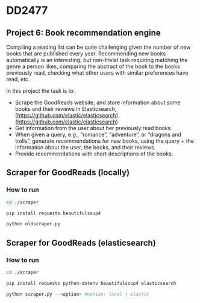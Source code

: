 # DD2477

## Project 6: Book recommendation engine 

Compiling a reading list can be quite challenging given the number of new books that are published every year. Recommending new books automatically is an interesting, but non-trivial task requiring matching the genre a person likes, comparing the abstract of the book to the books previously read, checking what other users with similar preferences have read, etc. 

In this project the task is to: 

- Scrape the GoodReads website, and store information about some books and their reviews in Elasticsearch, [https://github.com/elastic/elasticsearch](https://github.com/elastic/elasticsearch)
- Get information from the user about her previously read books. 
- When given a query, e.g., “romance”, “adventure”, or “dragons and trolls”, generate recommendations for new books, using the query + the information about the user, the books, and their reviews. 
- Provide recommendations with short descriptions of the books.

## Scraper for GoodReads (locally)
### How to run
```bash
cd ./scraper
```
```bash
pip install requests beautifulsoup4 
```
```bash
python oldscraper.py
```

## Scraper for GoodReads (elasticsearch)
### How to run
```bash
cd ./scraper
```
```bash
pip install requests python-dotenv beautifulsoup4 elasticsearch
```
```bash
python scraper.py --<option> #option: local | elastic
```